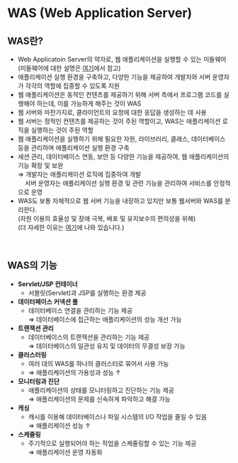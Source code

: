 # WAS (Web Application Server)

## **WAS란?**
-   Web Applicatoin Server의 약자로, 웹 애플리케이션을 실행할 수 있는 미들웨어  
    (미들웨어에 대한 설명은 [여기](./13_MiddleWare.md)에서 참고)
-   애플리케이션 실행 환경을 구축하고, 다양한 기능을 제공하여 개발자와 서버 운영자가 각각의 역할에 집중할 수 있도록 지원
-   웹 애플리케이션은 동적인 컨텐츠를 제공하기 위해 서버 측에서 프로그램 코드를 실행해야 하는데, 이를 가능하게 해주는 것이 WAS
-   웹 서버와 마찬가지로, 클라이언트의 요청에 대한 응답을 생성하는 데 사용
-   웹 서버는 정적인 컨텐츠를 제공하는 것이 주된 역할이고, WAS는 애플리케이션 로직을 실행하는 것이 주된 역할
-   웹 애플리케이션을 실행하기 위해 필요한 자원, 라이브러리, 클래스, 데이터베이스 등을 관리하며 애플리케이션 실행 환경 구축
-   세션 관리, 데이터베이스 연동, 보안 등 다양한 기능을 제공하여, 웹 애플리케이션의 기능 확장 및 보완  
    ⇒ 개발자는 애플리케이션 로직에 집중하여 개발  
        서버 운영자는 애플리케이션 실행 환경 및 관련 기능을 관리하여 서비스를 안정적으로 운영
-   WAS도 보통 자체적으로 웹 서버 기능을 내장하고 있지만 보통 웹서버와 WAS를 분리한다.  
    (자원 이용의 효율성 및 장애 극복, 배포 및 유지보수의 편의성을 위해)  
    (더 자세한 이유는 [여기](./15_WebServer_vs_WAS.md)에 나와 있습니다.)

<br>

## **WAS의 기능**

-   **Servlet/JSP 컨테이너**
    -   서블릿(Servlet)과 JSP를 실행하는 환경 제공
-   **데이터페이스 커넥션 풀**  
    -   데이터베이스 연결을 관리하는 기능 제공  
        ⇒ 데이터베이스에 접근하는 애플리케이션의 성능 개선 가능
-   **트랜잭션 관리**  
    -   데이터베이스의 트랜잭션을 관리하는 기능 제공  
        ⇒ 데이터베이스의 일관성 유지 및 데이터의 무결성 보장 가능
-   **클러스터링**
    -   여러 대의 WAS를 하나의 클러스터로 묶어서 사용 가능
    -   ⇒ 애플리케이션의 가용성과 성능 ↑
-   **모니터링과 진단**  
    -   애플리케이션의 상태를 모니터링하고 진단하는 기능 제공  
        ⇒ 애플리케이션의 문제를 신속하게 파악하고 해결 가능
-   **캐싱**
    -   캐시를 이용해 데이터베이스나 파일 시스템의 I/O 작업을 줄일 수 있음  
        ⇒ 애플리케이션 성능 ↑
-   **스케줄링**
    -   주기적으로 실행되어야 하는 작업을 스케줄링할 수 있는 기능 제공  
        ⇒ 애플리케이션 운영 자동화
        